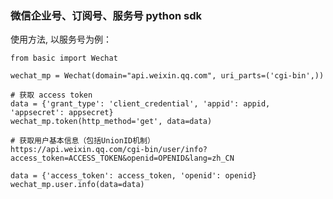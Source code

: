 ### 微信企业号、订阅号、服务号 python sdk ###

使用方法, 以服务号为例：
    
    from basic import Wechat

    wechat_mp = Wechat(domain="api.weixin.qq.com", uri_parts=('cgi-bin',))

    # 获取 access token
    data = {'grant_type': 'client_credential', 'appid': appid, 'appsecret': appsecret}
    wechat_mp.token(http_method='get', data=data)

    # 获取用户基本信息（包括UnionID机制）
    https://api.weixin.qq.com/cgi-bin/user/info?access_token=ACCESS_TOKEN&openid=OPENID&lang=zh_CN

    data = {'access_token': access_token, 'openid': openid}
    wechat_mp.user.info(data=data)
